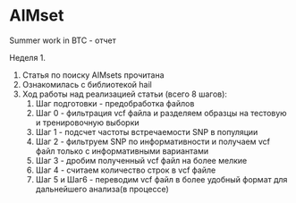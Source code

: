 # AIMset
Summer work in BTC - отчет

Неделя 1.
1) Статья по поиску AIMsets прочитана
2) Ознакомилась с библиотекой hail
3) Ход работы над реализацией статьи (всего 8 шагов):
   1. Шаг подготовки - предобработка файлов
   2. Шаг 0 - фильтрация vcf файла и разделяем образцы на тестовую и тренировочную выборки
   3. Шаг 1 - подсчет частоты встречаемости SNP в популяции
   4. Шаг 2 - фильтруем SNP по информативности и получаем vcf файл только с информативными вариантами
   5. Шаг 3 - дробим полученный vcf файл на более мелкие
   6. Шаг 4 - считаем количество строк в vcf файле
   7. Шаг 5 и Шаг6 - переводим vcf файл в более удобный формат для дальнейшего анализа(в процессе)
